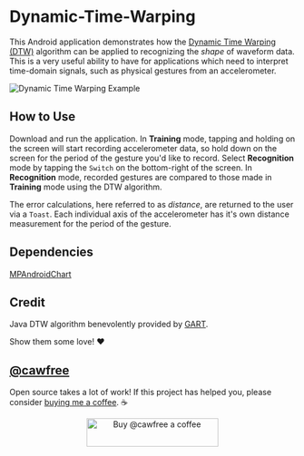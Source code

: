 # Dynamic-Time-Warping
This Android application demonstrates how the [Dynamic Time Warping (DTW)](https://pdfs.semanticscholar.org/05a2/0cde15e172fc82f32774dd0cf4fe5827cad2.pdf) algorithm can be applied to recognizing the _shape_ of waveform data. This is a very useful ability to have for applications which need to interpret time-domain signals, such as physical gestures from an accelerometer.

![Dynamic Time Warping Example](http://i.imgur.com/iVxVr0B.png)

## How to Use
Download and run the application. In **Training** mode, tapping and holding on the screen will start recording accelerometer data, so hold down on the screen for the period of the gesture you'd like to record. Select **Recognition** mode by tapping the `Switch` on the bottom-right of the screen. In **Recognition** mode, recorded gestures are compared to those made in **Training** mode using the DTW algorithm. 

The error calculations, here referred to as _distance_, are returned to the user via a `Toast`. Each individual axis of the accelerometer has it's own distance measurement for the period of the gesture. 

## Dependencies
[MPAndroidChart](https://github.com/PhilJay/MPAndroidChart)

## Credit
Java DTW algorithm benevolently provided by [GART](http://trac.research.cc.gatech.edu/gart/). 

Show them some love! ♥

## [@cawfree](https://twitter.com/cawfree)

Open source takes a lot of work! If this project has helped you, please consider [buying me a coffee](https://www.buymeacoffee.com/cawfree). ☕ 

<p align="center">
  <a href="https://www.buymeacoffee.com/cawfree">
    <img src="https://cdn.buymeacoffee.com/buttons/default-orange.png" alt="Buy @cawfree a coffee" width="232" height="50" />
  </a>
</p>
